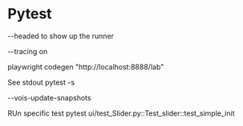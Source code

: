 # Pytest

--headed to show up the runner

--tracing on

playwright codegen "http://localhost:8888/lab"    

See stdout
pytest -s 


--vois-update-snapshots

RUn specific test
pytest ui/test_Slider.py::Test_slider::test_simple_init